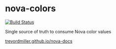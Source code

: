 # nova-colors

[![Build Status](https://travis-ci.org/trevordmiller/nova-colors.svg?branch=master)](https://travis-ci.org/trevordmiller/nova-colors)

Single source of truth to consume Nova color values

[trevordmiller.github.io/nova-docs](https://trevordmiller.github.io/nova-docs)
